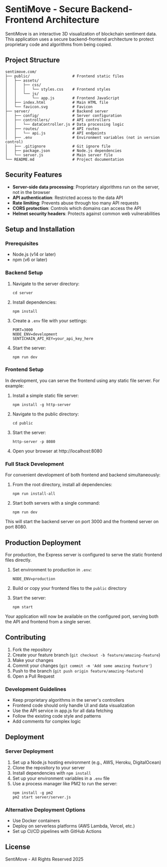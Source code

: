 # SentiMove - Secure Backend-Frontend Architecture

SentiMove is an interactive 3D visualization of blockchain sentiment data. This application uses a secure backend-frontend architecture to protect proprietary code and algorithms from being copied.

## Project Structure

```
sentimove.com/
├── public/                   # Frontend static files
│   ├── assets/
│   │   ├── css/
│   │   │   └── styles.css    # Frontend styles
│   │   └── js/
│   │       └── app.js        # Frontend JavaScript
│   ├── index.html            # Main HTML file
│   └── favicon.svg           # Favicon
├── server/                   # Backend server
│   ├── config/               # Server configuration
│   ├── controllers/          # API controllers
│   │   └── dataController.js # Data processing logic
│   ├── routes/               # API routes
│   │   └── api.js            # API endpoints
│   ├── .env                  # Environment variables (not in version control)
│   ├── .gitignore            # Git ignore file
│   ├── package.json          # Node.js dependencies
│   └── server.js             # Main server file
└── README.md                 # Project documentation
```

## Security Features

- **Server-side data processing**: Proprietary algorithms run on the server, not in the browser
- **API authentication**: Restricted access to the data API
- **Rate limiting**: Prevents abuse through too many API requests
- **CORS protection**: Controls which domains can access the API
- **Helmet security headers**: Protects against common web vulnerabilities

## Setup and Installation

### Prerequisites

- Node.js (v14 or later)
- npm (v6 or later)

### Backend Setup

1. Navigate to the server directory:
   ```
   cd server
   ```

2. Install dependencies:
   ```
   npm install
   ```

3. Create a `.env` file with your settings:
   ```
   PORT=3000
   NODE_ENV=development
   SENTICHAIN_API_KEY=your_api_key_here
   ```

4. Start the server:
   ```
   npm run dev
   ```

### Frontend Setup

In development, you can serve the frontend using any static file server. For example:

1. Install a simple static file server:
   ```
   npm install -g http-server
   ```

2. Navigate to the public directory:
   ```
   cd public
   ```

3. Start the server:
   ```
   http-server -p 8080
   ```

4. Open your browser at http://localhost:8080

### Full Stack Development

For convenient development of both frontend and backend simultaneously:

1. From the root directory, install all dependencies:
   ```
   npm run install-all
   ```

2. Start both servers with a single command:
   ```
   npm run dev
   ```

This will start the backend server on port 3000 and the frontend server on port 8080.

## Production Deployment

For production, the Express server is configured to serve the static frontend files directly.

1. Set environment to production in `.env`:
   ```
   NODE_ENV=production
   ```

2. Build or copy your frontend files to the `public` directory

3. Start the server:
   ```
   npm start
   ```

Your application will now be available on the configured port, serving both the API and frontend from a single server.

## Contributing

1. Fork the repository
2. Create your feature branch (`git checkout -b feature/amazing-feature`)
3. Make your changes
4. Commit your changes (`git commit -m 'Add some amazing feature'`)
5. Push to the branch (`git push origin feature/amazing-feature`)
6. Open a Pull Request

### Development Guidelines

- Keep proprietary algorithms in the server's controllers
- Frontend code should only handle UI and data visualization
- Use the API service in app.js for all data fetching
- Follow the existing code style and patterns
- Add comments for complex logic

## Deployment

### Server Deployment

1. Set up a Node.js hosting environment (e.g., AWS, Heroku, DigitalOcean)
2. Clone the repository to your server
3. Install dependencies with `npm install`
4. Set up your environment variables in a `.env` file
5. Use a process manager like PM2 to run the server:
   ```
   npm install -g pm2
   pm2 start server/server.js
   ```

### Alternative Deployment Options

- Use Docker containers
- Deploy on serverless platforms (AWS Lambda, Vercel, etc.)
- Set up CI/CD pipelines with GitHub Actions

## License

SentiMove - All Rights Reserved 2025 

